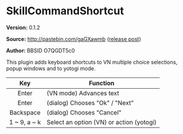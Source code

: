 SkillCommandShortcut
======================

**Version:** 0.1.2

**Source:** http://pastebin.com/gaGXawmb ([release post](http://jbbs.shitaraba.net/bbs/read.cgi/game/55179/1439701267/245))

**Author:** BBSID O7QGDT5c0

This plugin adds keyboard shortcuts to VN multiple choice selections, popup windows and to yotogi mode.

| Key | Function |
|:---:|----------|
| Enter | (VN mode) Advances text
| Enter | (dialog) Chooses "Ok" / "Next"
| Backspace | (dialog) Chooses "Cancel"
| 1 ~ 9, a ~ k | Select an option (VN) or action (yotogi)

